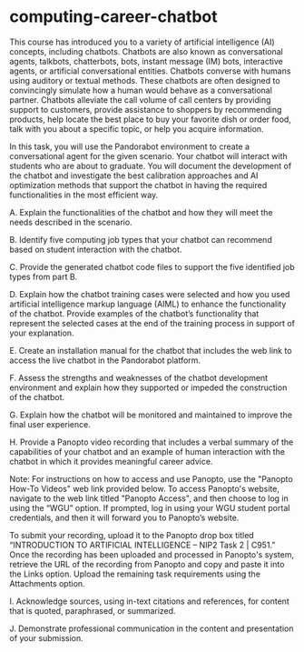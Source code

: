 # computing-career-chatbot

This course has introduced you to a variety of artificial intelligence (AI) concepts, including chatbots. Chatbots are also known as conversational agents, talkbots, chatterbots, bots, instant message (IM) bots, interactive agents, or artificial conversational entities. Chatbots converse with humans using auditory or textual methods. These chatbots are often designed to convincingly simulate how a human would behave as a conversational partner. Chatbots alleviate the call volume of call centers by providing support to customers, provide assistance to shoppers by recommending products, help locate the best place to buy your favorite dish or order food, talk with you about a specific topic, or help you acquire information.



In this task, you will use the Pandorabot environment to create a conversational agent for the given scenario. Your chatbot will interact with students who are about to graduate. You will document the development of the chatbot and investigate the best calibration approaches and AI optimization methods that support the chatbot in having the required functionalities in the most efficient way.

A.  Explain the functionalities of the chatbot and how they will meet the needs described in the scenario.



B.  Identify five computing job types that your chatbot can recommend based on student interaction with the chatbot.



C.  Provide the generated chatbot code files to support the five identified job types from part B.



D.  Explain how the chatbot training cases were selected and how you used artificial intelligence markup language (AIML) to enhance the functionality of the chatbot. Provide examples of the chatbot’s functionality that represent the selected cases at the end of the training process in support of your explanation.



E.  Create an installation manual for the chatbot that includes the web link to access the live chatbot in the Pandorabot platform.



F.  Assess the strengths and weaknesses of the chatbot development environment and explain how they supported or impeded the construction of the chatbot.



G.  Explain how the chatbot will be monitored and maintained to improve the final user experience.



H.  Provide a Panopto video recording that includes a verbal summary of the capabilities of your chatbot and an example of human interaction with the chatbot in which it provides meaningful career advice.



Note: For instructions on how to access and use Panopto, use the "Panopto How-To Videos" web link provided below. To access Panopto's website, navigate to the web link titled "Panopto Access", and then choose to log in using the “WGU” option. If prompted, log in using your WGU student portal credentials, and then it will forward you to Panopto’s website.



To submit your recording, upload it to the Panopto drop box titled “INTRODUCTION TO ARTIFICIAL INTELLIGENCE – NIP2 Task 2 | C951.” Once the recording has been uploaded and processed in Panopto's system, retrieve the URL of the recording from Panopto and copy and paste it into the Links option. Upload the remaining task requirements using the Attachments option.



I.  Acknowledge sources, using in-text citations and references, for content that is quoted, paraphrased, or summarized.



J.  Demonstrate professional communication in the content and presentation of your submission.
